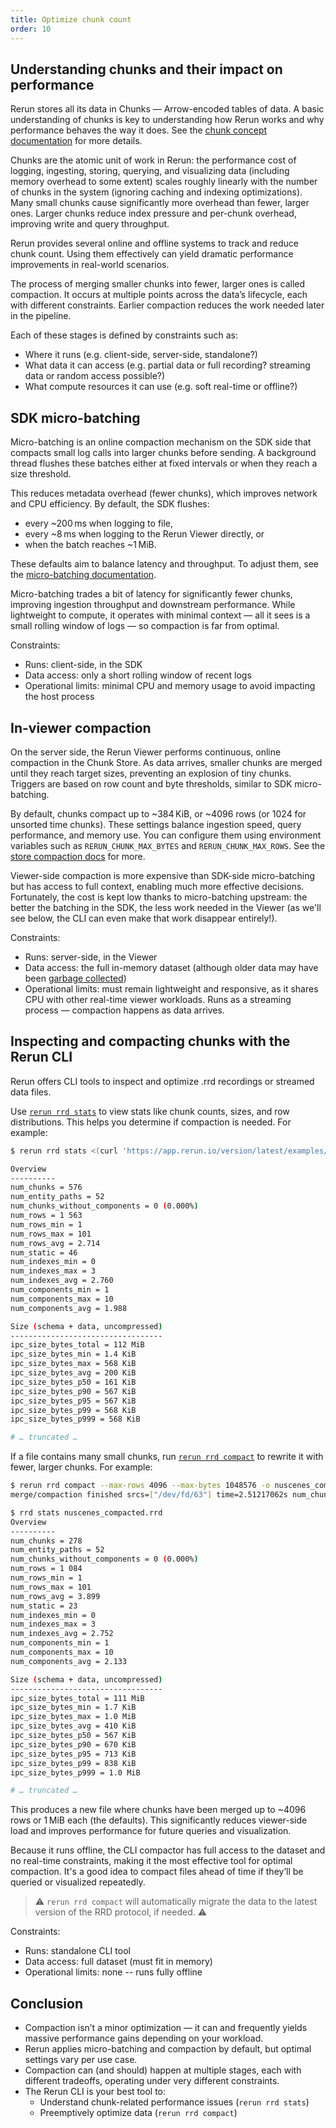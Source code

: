 ```yaml
---
title: Optimize chunk count
order: 10
---
```



## Understanding chunks and their impact on performance

Rerun stores all its data in Chunks — Arrow-encoded tables of data. A basic understanding of chunks is key to understanding how Rerun works and why performance behaves the way it does. See the [chunk concept documentation](../concepts/chunks.md) for more details.

Chunks are the atomic unit of work in Rerun: the performance cost of logging, ingesting, storing, querying, and visualizing data (including memory overhead to some extent) scales roughly linearly with the number of chunks in the system (ignoring caching and indexing optimizations). Many small chunks cause significantly more overhead than fewer, larger ones. Larger chunks reduce index pressure and per-chunk overhead, improving write and query throughput.

Rerun provides several online and offline systems to track and reduce chunk count. Using them effectively can yield dramatic performance improvements in real-world scenarios.

The process of merging smaller chunks into fewer, larger ones is called compaction. It occurs at multiple points across the data’s lifecycle, each with different constraints. Earlier compaction reduces the work needed later in the pipeline.

Each of these stages is defined by constraints such as:
* Where it runs (e.g. client-side, server-side, standalone?)
* What data it can access (e.g. partial data or full recording? streaming data or random access possible?)
* What compute resources it can use (e.g. soft real-time or offline?)


## SDK micro-batching

Micro-batching is an online compaction mechanism on the SDK side that compacts small log calls into larger chunks before sending. A background thread flushes these batches either at fixed intervals or when they reach a size threshold.

This reduces metadata overhead (fewer chunks), which improves network and CPU efficiency. By default, the SDK flushes:
* every ~200 ms when logging to file,
* every ~8 ms when logging to the Rerun Viewer directly, or
* when the batch reaches ~1 MiB.

These defaults aim to balance latency and throughput. To adjust them, see the [micro-batching documentation](../reference/sdk/micro-batching.md).

Micro-batching trades a bit of latency for significantly fewer chunks, improving ingestion throughput and downstream performance. While lightweight to compute, it operates with minimal context — all it sees is a small rolling window of logs — so compaction is far from optimal.

Constraints:
* Runs: client-side, in the SDK
* Data access: only a short rolling window of recent logs
* Operational limits: minimal CPU and memory usage to avoid impacting the host process


## In-viewer compaction

On the server side, the Rerun Viewer performs continuous, online compaction in the Chunk Store. As data arrives, smaller chunks are merged until they reach target sizes, preventing an explosion of tiny chunks. Triggers are based on row count and byte thresholds, similar to SDK micro-batching.

By default, chunks compact up to ~384 KiB, or ~4096 rows (or 1024 for unsorted time chunks).
These settings balance ingestion speed, query performance, and memory use. You can configure them using environment variables such as `RERUN_CHUNK_MAX_BYTES` and `RERUN_CHUNK_MAX_ROWS`. See the [store compaction docs](../reference/store-compaction.md) for more.

Viewer-side compaction is more expensive than SDK-side micro-batching but has access to full context, enabling much more effective decisions. Fortunately, the cost is kept low thanks to micro-batching upstream: the better the batching in the SDK, the less work needed in the Viewer (as we'll see below, the CLI can even make that work disappear entirely!).

Constraints:
* Runs: server-side, in the Viewer
* Data access: the full in-memory dataset (although older data may have been [garbage collected](./visualization/limit-ram.md))
* Operational limits: must remain lightweight and responsive, as it shares CPU with other real-time viewer workloads. Runs as a streaming process — compaction happens as data arrives.


## Inspecting and compacting chunks with the Rerun CLI

Rerun offers CLI tools to inspect and optimize .rrd recordings or streamed data files.

Use [`rerun rrd stats`](../reference/cli.md#rerun-rrd-stats) to view stats like chunk counts, sizes, and row distributions. This helps you determine if compaction is needed. For example:
```sh
$ rerun rrd stats <(curl 'https://app.rerun.io/version/latest/examples/nuscenes_dataset.rrd')

Overview
----------
num_chunks = 576
num_entity_paths = 52
num_chunks_without_components = 0 (0.000%)
num_rows = 1 563
num_rows_min = 1
num_rows_max = 101
num_rows_avg = 2.714
num_static = 46
num_indexes_min = 0
num_indexes_max = 3
num_indexes_avg = 2.760
num_components_min = 1
num_components_max = 10
num_components_avg = 1.988

Size (schema + data, uncompressed)
----------------------------------
ipc_size_bytes_total = 112 MiB
ipc_size_bytes_min = 1.4 KiB
ipc_size_bytes_max = 568 KiB
ipc_size_bytes_avg = 200 KiB
ipc_size_bytes_p50 = 161 KiB
ipc_size_bytes_p90 = 567 KiB
ipc_size_bytes_p95 = 567 KiB
ipc_size_bytes_p99 = 568 KiB
ipc_size_bytes_p999 = 568 KiB

# … truncated …
```

If a file contains many small chunks, run [`rerun rrd compact`](../reference/cli.md#rerun-rrd-compact) to rewrite it with fewer, larger chunks. For example:
```sh
$ rerun rrd compact --max-rows 4096 --max-bytes 1048576 -o nuscenes_compacted.rrd <(curl 'https://app.rerun.io/version/latest/examples/nuscenes_dataset.rrd')
merge/compaction finished srcs=["/dev/fd/63"] time=2.51217062s num_chunks_before=576 num_chunks_after=217 num_chunks_reduction="-62.326%" srcs_size_bytes=90.0 MiB dst_size_bytes=89.6 MiB size_reduction="-0.474%"

$ rrd stats nuscenes_compacted.rrd
Overview
----------
num_chunks = 278
num_entity_paths = 52
num_chunks_without_components = 0 (0.000%)
num_rows = 1 084
num_rows_min = 1
num_rows_max = 101
num_rows_avg = 3.899
num_static = 23
num_indexes_min = 0
num_indexes_max = 3
num_indexes_avg = 2.752
num_components_min = 1
num_components_max = 10
num_components_avg = 2.133

Size (schema + data, uncompressed)
----------------------------------
ipc_size_bytes_total = 111 MiB
ipc_size_bytes_min = 1.7 KiB
ipc_size_bytes_max = 1.0 MiB
ipc_size_bytes_avg = 410 KiB
ipc_size_bytes_p50 = 567 KiB
ipc_size_bytes_p90 = 670 KiB
ipc_size_bytes_p95 = 713 KiB
ipc_size_bytes_p99 = 838 KiB
ipc_size_bytes_p999 = 1.0 MiB

# … truncated …
```

This produces a new file where chunks have been merged up to ~4096 rows or 1 MiB each (the defaults). This significantly reduces viewer-side load and improves performance for future queries and visualization.

Because it runs offline, the CLI compactor has full access to the dataset and no real-time constraints, making it the most effective tool for optimal compaction. It's a good idea to compact files ahead of time if they’ll be queried or visualized repeatedly.

> ⚠️ `rerun rrd compact` will automatically migrate the data to the latest version of the RRD protocol, if needed. ⚠️

Constraints:
* Runs: standalone CLI tool
* Data access: full dataset (must fit in memory)
* Operational limits: none -- runs fully offline


## Conclusion

* Compaction isn’t a minor optimization — it can and frequently yields massive performance gains depending on your workload.
* Rerun applies micro-batching and compaction by default, but optimal settings vary per use case.
* Compaction can (and should) happen at multiple stages, each with different tradeoffs, operating under very different constraints.
* The Rerun CLI is your best tool to:
    * Understand chunk-related performance issues (`rerun rrd stats`)
    * Preemptively optimize data (`rerun rrd compact`)
